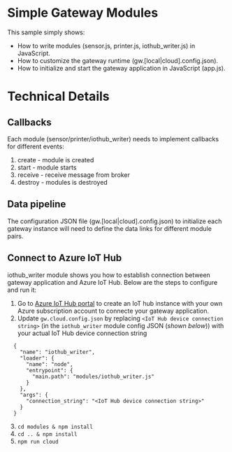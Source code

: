 # Simple Gateway Modules
This sample simply shows:
- How to write modules (sensor.js, printer.js, iothub_writer.js) in JavaScript.
- How to customize the gateway runtime (gw.[local|cloud].config.json).
- How to initialize and start the gateway application in JavaScript (app.js).

# Technical Details
## Callbacks
Each module (sensor/printer/iothub_writer) needs to implement callbacks for different events:
1. create - module is created
2. start - module starts
3. receive - receive message from broker
4. destroy - modules is destroyed
## Data pipeline
The configuration JSON file (gw.[local|cloud].config.json) to initialize each gateway instance will 
need to define the data links for different module pairs.
## Connect to Azure IoT Hub
iothub_writer module shows you how to establish connection between gateway application and Azure IoT Hub. Below are the steps to configure and run it:
1. Go to [Azure IoT Hub portal](https://azure.microsoft.com/en-us/services/iot-hub/) to create an 
IoT hub instance with your own Azure subscription account to connecte your gateway application.
2. Update `gw.cloud.config.json` by replacing `<IoT Hub device connection string>` (in the 
`iothub_writer` module config JSON (*shown below*)) with your actual IoT Hub device connection
string
```
  {
    "name": "iothub_writer",
    "loader": {
      "name": "node",
      "entrypoint": {
        "main.path": "modules/iothub_writer.js"
      }
    },
    "args": {
      "connection_string": "<IoT Hub device connection string>"
    }
  }
```
3. `cd modules & npm install`
4. `cd .. & npm install`
5. `npm run cloud`
